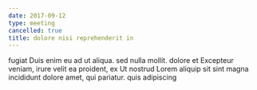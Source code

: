 ```yaml
---
date: 2017-09-12
type: meeting
cancelled: true
title: dolore nisi reprehenderit in
---
```

fugiat Duis enim eu ad ut aliqua. sed nulla mollit. dolore et Excepteur veniam, irure velit ea proident, ex Ut nostrud Lorem aliquip sit sint magna incididunt dolore amet, qui pariatur. quis adipiscing